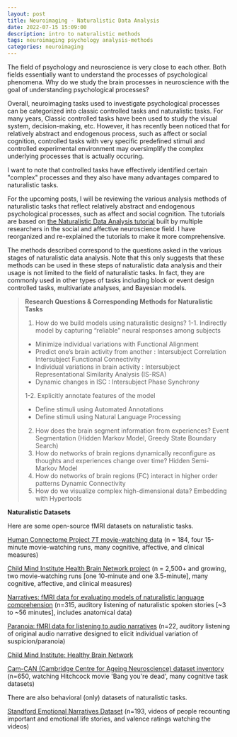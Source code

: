 ```yaml
---
layout: post
title: Neuroimaging - Naturalistic Data Analysis
date: 2022-07-15 15:09:00
description: intro to naturalistic methods
tags: neuroimaging psychology analysis-methods
categories: neuroimaging
---
```


The field of psychology and neuroscience is very close to each other. Both fields essentially want to understand the processes of psychological phenomena.
Why do we study the brain processes in neuroscience with the goal of understanding psychological processes?

Overall, neuroimaging tasks used to investigate psychological processes can be categorized into classic controlled tasks and naturalistic tasks. 
For many years, Classic controlled tasks have been used to study the visual system, decision-making, etc.
However, it has recently been noticed that for relatively abstract and endogenous process, such as affect or social cognition, controlled tasks with very specific predefined stimuli and controlled experimental environment may oversimplify the complex underlying processes that is actually occuring.

I want to note that controlled tasks have effectively identified certain "complex" processes and they also have many advantages compared to naturalistic tasks.

For the upcoming posts, I will be reviewing the various analysis methods of naturalistic tasks that reflect relatively abstract and endogenous psychological processes, such as affect and social cognition.
The tutorials are based on [the Naturalistic Data Analysis tutorial](https://naturalistic-data.org) built by multiple researchers in the social and affective neuroscience field.
I have reorganized and re-explained the tutorials to make it more comprehensive.

The methods described correspond to the questions asked in the various stages of naturalistic data analysis. Note that this only suggests that these methods can be used in these steps of naturalistic data analysis and their usage is not limited to the field of naturalistic tasks. In fact, they are commonly used in other types of tasks including block or event design controlled tasks, multivariate analyses, and Bayesian models.

>**Research Questions & Corresponding Methods for Naturalistic Tasks**
>
> 1. How do we build models using naturalistic designs?
>    1-1. Indirectly model by capturing “reliable” neural responses among subjects
>   - Minimize individual variations with Functional Alignment
>   - Predict one’s brain activity from another : Intersubject Correlation Intersubject Functional Connectivity
>   - Individual variations in brain activity : Intersubject Representational Similarity Analysis (IS-RSA)
>   - Dynamic changes in ISC : Intersubject Phase Synchrony
>   
>    1-2. Explicitly annotate features of the model
>   - Define stimuli using Automated Annotations
>   - Define stimuli using Natural Language Processing
> 2. How does the brain segment information from experiences? 
> Event Segmentation (Hidden Markov Model, Greedy State Boundary Search)
> 3. How do networks of brain regions dynamically reconfigure as thoughts and experiences change over time? 
> Hidden Semi-Markov Model
> 4. How do networks of brain regions (FC) interact in higher order patterns
> Dynamic Connectivity
> 5. How do we visualize complex high-dimensional data? 
> Embedding with Hypertools


**Naturalistic Datasets**

Here are some open-source fMRI datasets on naturalistic tasks.

[Human Connectome Project 7T movie-watching data](https://www.humanconnectome.org/study/hcp-young-adult) (n = 184, four 15-minute movie-watching runs, many cognitive, affective, and clinical measures)

[Child Mind Institute Health Brain Network project](http://fcon_1000.projects.nitrc.org/indi/cmi_healthy_brain_network/index.html) (n = 2,500+ and growing, two movie-watching runs [one 10-minute and one 3.5-minute], many cognitive, affective, and clinical measures)

[Narratives: fMRI data for evaluating models of naturalistic language comprehension](https://openneuro.org/datasets/ds002345/versions/1.0.1) (n=315, auditory listening of naturalistic spoken stories [~3 to ~56 minutes], includes anatomical data)

[Paranoia: fMRI data for listening to audio narratives](https://openneuro.org/datasets/ds001338/versions/1.0.0) (n=22, auditory listening of original audio narrative designed to elicit individual variation of suspicion/paranoia)

[Child Mind Institute: Healthy Brain Network](http://fcon_1000.projects.nitrc.org/indi/cmi_healthy_brain_network/)

[Cam-CAN (Cambridge Centre for Ageing Neuroscience) dataset inventory](https://camcan-archive.mrc-cbu.cam.ac.uk/dataaccess/) (n=650, watching Hitchcock movie 'Bang you're dead', many cognitive task datasets)

There are also behavioral (only) datasets of naturalistic tasks.

[Standford Emotional Narratives Dataset](https://github.com/StanfordSocialNeuroscienceLab/SEND) (n=193, videos of people recounting important and emotional life stories, and valence ratings watching the videos)